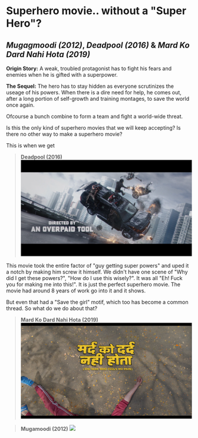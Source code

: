 
Superhero movie.. without a "Super Hero"?
=
## *Mugagmoodi (2012)*, *Deadpool (2016)* & *Mard Ko Dard Nahi Hota (2019)*
**Origin Story:**
A weak, troubled protagonist has to fight his fears and enemies when he is gifted with a superpower.

**The Sequel:**
The hero has to stay hidden as everyone scrutinizes the useage of his powers. When there is a dire need for help, he comes out, after a long portion of self-growth and training montages, to save the world once again.

Ofcourse a bunch combine to form a team and fight a world-wide threat.

Is this the only kind of superhero movies that we will keep accepting? Is there no other way to make a superhero movie?

This is when we get
>**Deadpool (2016)**
![](https://raw.githubusercontent.com/datmemerboi/A-Little-About-Cinema/master/Posters/Deadpool%20(2016).png)

This movie took the entire factor of "guy getting super powers" and uped it a notch by making him screw it himself.
We didn't have one scene of "Why did I get these powers?", "How do I use this wisely?". It was all "Eh! Fuck you for making me into this!". It is just the perfect superhero movie. The movie had around 8 years of work go into it and it shows.

But even that had a "Save the girl" motif, which too has become a common thread. So what do we do about that?

>**Mard Ko Dard Nahi Hota (2019)**
![](https://raw.githubusercontent.com/datmemerboi/A-Little-About-Cinema/master/Posters/Mard%20Ko%20Dard%20Nahi%20Hota%20(2019).png)

>**Mugamoodi (2012)**
![](https://static.moviecrow.com/gallery/20140410/20810-mugamoodi-movie-official-poster-22.jpg)